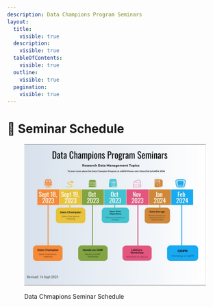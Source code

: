 ```yaml
---
description: Data Champions Program Seminars
layout:
  title:
    visible: true
  description:
    visible: true
  tableOfContents:
    visible: true
  outline:
    visible: true
  pagination:
    visible: true
---
```


# 🔴 Seminar Schedule



<div data-full-width="true">

<figure><img src="../../.gitbook/assets/Capture.JPG" alt=""><figcaption><p>Data Chmapions Seminar Schedule</p></figcaption></figure>

</div>
